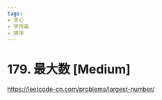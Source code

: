 ```yaml
---
tags:
- 贪心
- 字符串
- 排序
---
```


# 179. 最大数 [Medium]

<https://leetcode-cn.com/problems/largest-number/>
